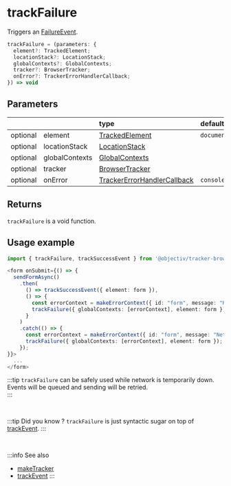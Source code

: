 # trackFailure

Triggers an [FailureEvent](/taxonomy/reference/events/FailureEvent.md).

```typescript
trackFailure = (parameters: {
  element?: TrackedElement;
  locationStack?: LocationStack;
  globalContexts?: GlobalContexts;
  tracker?: BrowserTracker;
  onError?: TrackerErrorHandlerCallback;  
}) => void
```

## Parameters
|          |                | type                                                                                              | default value
| :-:      | :--            | :--                                                                                               | :--           
| optional | element        | [TrackedElement](/tracking/api-reference/definitions/TrackedElement.md)                           | `document`
| optional | locationStack  | [LocationStack](/tracking/api-reference/core/LocationStack.md)                                    |
| optional | globalContexts | [GlobalContexts](/tracking/api-reference/core/GlobalContexts.md)                                  |
| optional | tracker        | [BrowserTracker](/tracking/api-reference/general/BrowserTracker.md)                               |
| optional | onError        | [TrackerErrorHandlerCallback](/tracking/api-reference/definitions/TrackerErrorHandlerCallback.md) | `console.error`

## Returns
`trackFailure` is a void function.

## Usage example

```typescript jsx
import { trackFailure, trackSuccessEvent } from '@objectiv/tracker-browser';
```

```typescript jsx
<form onSubmit={() => {
  sendFormAsync()
    .then(
      () => trackSuccessEvent({ element: form }), 
      () => {
        const errorContext = makeErrorContext({ id: "form", message: "Remote rejection." });
        trackFailure({ globalContexts: [errorContext], element: form });
      }
    )
    .catch(() => {
      const errorContext = makeErrorContext({ id: "form", message: "Network failure." });
      trackFailure({ globalContexts: [errorContext], element: form });
    });
}}>
  ...
</form>
```

:::tip
`trackFailure` can be safely used while network is temporarily down. Events will be queued and sending will be retried.  
:::

<br />

:::tip Did you know ?
`trackFailure` is just syntactic sugar on top of [trackEvent](/tracking/api-reference/eventTrackers/trackEvent.md).
:::

<br />

:::info See also
- [makeTracker](/tracking/api-reference/general/makeTracker.md)
- [trackEvent](/tracking/api-reference/eventTrackers/trackEvent.md)
:::
